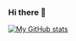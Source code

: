 ### Hi there 👋

[![My GitHub stats](https://github-readme-stats.vercel.app/api?username=yuryprokashev&count_private=true&hide=contribs,issues)](https://github.com/anuraghazra/github-readme-stats)

<!--
**yuryprokashev/yuryprokashev** is a ✨ _special_ ✨ repository because its `README.md` (this file) appears on your GitHub profile.

Here are some ideas to get you started:

- 🔭 I’m currently working on ...
- 🌱 I’m currently learning ...
- 👯 I’m looking to collaborate on ...
- 🤔 I’m looking for help with ...
- 💬 Ask me about ...
- 📫 How to reach me: ...
- 😄 Pronouns: ...
- ⚡ Fun fact: ...
-->
